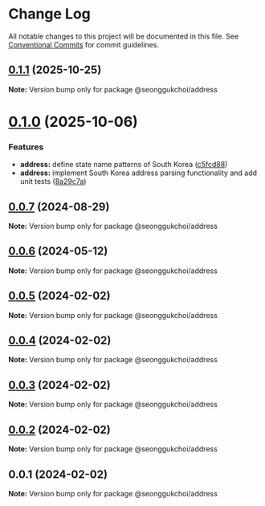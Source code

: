 # Change Log

All notable changes to this project will be documented in this file.
See [Conventional Commits](https://conventionalcommits.org) for commit guidelines.

## [0.1.1](https://github.com/seonggukchoi/packages.js/compare/@seonggukchoi/address@0.1.0...@seonggukchoi/address@0.1.1) (2025-10-25)

**Note:** Version bump only for package @seonggukchoi/address

# [0.1.0](https://github.com/seonggukchoi/packages.js/compare/@seonggukchoi/address@0.0.7...@seonggukchoi/address@0.1.0) (2025-10-06)

### Features

- **address:** define state name patterns of South Korea ([c5fcd88](https://github.com/seonggukchoi/packages.js/commit/c5fcd881b18b381d6527d984bd11cd8da8b07f60))
- **address:** implement South Korea address parsing functionality and add unit tests ([8a29c7a](https://github.com/seonggukchoi/packages.js/commit/8a29c7acbfa5a9e4a196cdd2fd6469ddabce3c01))

## [0.0.7](https://github.com/seonggukchoi/packages.js/compare/@seonggukchoi/address@0.0.6...@seonggukchoi/address@0.0.7) (2024-08-29)

**Note:** Version bump only for package @seonggukchoi/address

## [0.0.6](https://github.com/seonggukchoi/packages.js/compare/@seonggukchoi/address@0.0.5...@seonggukchoi/address@0.0.6) (2024-05-12)

**Note:** Version bump only for package @seonggukchoi/address

## [0.0.5](https://github.com/seonggukchoi/packages.js/compare/@seonggukchoi/address@0.0.4...@seonggukchoi/address@0.0.5) (2024-02-02)

**Note:** Version bump only for package @seonggukchoi/address

## [0.0.4](https://github.com/seonggukchoi/packages.js/compare/@seonggukchoi/address@0.0.3...@seonggukchoi/address@0.0.4) (2024-02-02)

**Note:** Version bump only for package @seonggukchoi/address

## [0.0.3](https://github.com/seonggukchoi/packages.js/compare/@seonggukchoi/address@0.0.2...@seonggukchoi/address@0.0.3) (2024-02-02)

**Note:** Version bump only for package @seonggukchoi/address

## [0.0.2](https://github.com/seonggukchoi/packages.js/compare/@seonggukchoi/address@0.0.1...@seonggukchoi/address@0.0.2) (2024-02-02)

**Note:** Version bump only for package @seonggukchoi/address

## 0.0.1 (2024-02-02)

**Note:** Version bump only for package @seonggukchoi/address
